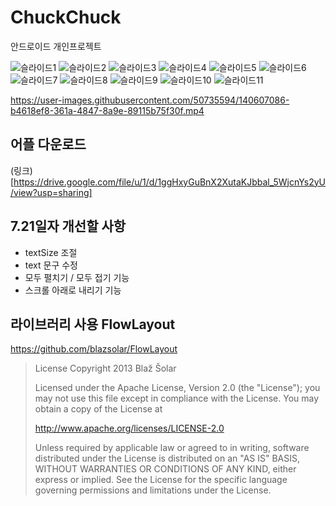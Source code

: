 # ChuckChuck
안드로이드 개인프로젝트

![슬라이드1](https://user-images.githubusercontent.com/50735594/140607025-bf234ee6-86dd-48da-97e8-b6ab3e395956.JPG)
![슬라이드2](https://user-images.githubusercontent.com/50735594/140607031-7de3f904-85d7-4870-8007-7c0a77f8df7c.JPG)
![슬라이드3](https://user-images.githubusercontent.com/50735594/140607034-11b812ef-72c7-4853-8782-24b90b2c1c76.JPG)
![슬라이드4](https://user-images.githubusercontent.com/50735594/140607036-5d825856-6dc3-46ce-890e-fcec2e9c8bbe.JPG)
![슬라이드5](https://user-images.githubusercontent.com/50735594/140607038-52172333-c1f4-4682-b279-ac9ec0066c3f.JPG)
![슬라이드6](https://user-images.githubusercontent.com/50735594/140607040-c09722f9-3cd4-4826-98ef-83279003291b.JPG)
![슬라이드7](https://user-images.githubusercontent.com/50735594/140607046-c1087e2b-4422-423e-a4bd-26bf38c3c9ad.JPG)
![슬라이드8](https://user-images.githubusercontent.com/50735594/140607048-b86091fd-d634-4533-8e42-fd9681148970.JPG)
![슬라이드9](https://user-images.githubusercontent.com/50735594/140607049-e839d171-ca36-4ff2-acca-59014583574b.JPG)
![슬라이드10](https://user-images.githubusercontent.com/50735594/140607054-f2f881fa-e53a-4379-a392-6ffd77f75e10.JPG)
![슬라이드11](https://user-images.githubusercontent.com/50735594/140607058-0e5e3cfe-e66b-4989-817c-5b6de63af0ba.JPG)



https://user-images.githubusercontent.com/50735594/140607086-b4618ef8-361a-4847-8a9e-89115b75f30f.mp4

## 어플 다운로드 
(링크)[https://drive.google.com/file/u/1/d/1ggHxyGuBnX2XutaKJbbal_5WjcnYs2yU/view?usp=sharing]


## 7.21일자 개선할 사항
- textSize 조절
- text 문구 수정
- 모두 펼치기 / 모두 접기 기능
- 스크롤 아래로 내리기 기능

## 라이브러리 사용 FlowLayout
https://github.com/blazsolar/FlowLayout

>License
>Copyright 2013 Blaž Šolar
>
>Licensed under the Apache License, Version 2.0 (the "License");
>you may not use this file except in compliance with the License.
>You may obtain a copy of the License at
>
>   http://www.apache.org/licenses/LICENSE-2.0
>
>Unless required by applicable law or agreed to in writing, software
>distributed under the License is distributed on an "AS IS" BASIS,
>WITHOUT WARRANTIES OR CONDITIONS OF ANY KIND, either express or implied.
>See the License for the specific language governing permissions and
>limitations under the License.

